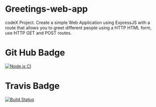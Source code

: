 # Greetings-web-app
codeX Project. Create a simple Web Application using ExpressJS with a route that allows you to greet different people using a HTTP HTML form, use HTTP GET and POST routes.

# Git Hub Badge
[![Node.js CI](https://github.com/VeranoSA/greetings-web-app/actions/workflows/node.js.yml/badge.svg)](https://github.com/VeranoSA/greetings-web-app/actions/workflows/node.js.yml)

# Travis Badge
[![Build Status](https://travis-ci.com/VeranoSA/greetings-web-app.svg?branch=master)](https://travis-ci.com/VeranoSA/greetings-web-app)